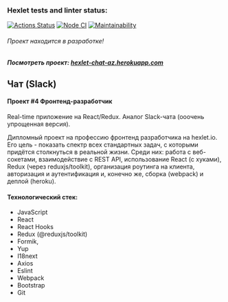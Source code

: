 ### Hexlet tests and linter status:
[![Actions Status](https://github.com/LexaZ999/frontend-project-lvl4/workflows/hexlet-check/badge.svg)](https://github.com/LexaZ999/frontend-project-lvl4/actions)
[![Node CI](https://github.com/LexaZ999/frontend-project-lvl4/actions/workflows/nodejs.yml/badge.svg)](https://github.com/LexaZ999/frontend-project-lvl4/actions/workflows/nodejs.yml)
[![Maintainability](https://api.codeclimate.com/v1/badges/46895c39c03aabbfd1cb/maintainability)](https://codeclimate.com/github/LexaZ999/frontend-project-lvl4/maintainability)

###### Проект находится в разработке!
##### Посмотреть проект: [hexlet-chat-az.herokuapp.com](https://hexlet-chat-az.herokuapp.com/)

## Чат (Slack)
#### Проект #4 Фронтенд-разработчик

Real-time приложение на React/Redux. Аналог Slack-чата (ооочень упрощенная версия).

Дипломный проект на профессию фронтенд разработчика на hexlet.io. Его цель - показать спектр всех стандартных задач, с которыми придётся столкнуться в реальной жизни. Среди них: работа с веб-сокетами, взаимодействие с REST API, использование React (с хуками), Redux (через reduxjs/toolkit), организация роутинга на клиента, авторизация и аутентификация и, конечно же, сборка (webpack) и деплой (heroku).

#### Технологический стек:
- JavaScript
- React
- React Hooks
- Redux (@reduxjs/toolkit)
- Formik,
- Yup
- I18next
- Axios
- Eslint
- Webpack
- Bootstrap
- Git